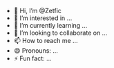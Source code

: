 - 👋 Hi, I’m @Zetfic
- 👀 I’m interested in ...
- 🌱 I’m currently learning ...
- 💞️ I’m looking to collaborate on ...
- 📫 How to reach me ...
- 😄 Pronouns: ...
- ⚡ Fun fact: ...

<!---
Zetfic/Zetfic is a ✨ special ✨ repository because its `README.md` (this file) appears on your GitHub profile.
You can click the Preview link to take a look at your changes.
--->
